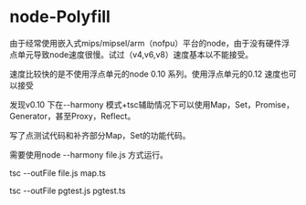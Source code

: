# node-Polyfill

由于经常使用嵌入式mips/mipsel/arm（nofpu）平台的node，由于没有硬件浮点单元导致node速度很慢。试过（v4,v6,v8）速度基本以不能接受。

速度比较快的是不使用浮点单元的node 0.10 系列。使用浮点单元的0.12 速度也可以接受

发现v0.10 下在--harmony 模式+tsc辅助情况下可以使用Map，Set，Promise，Generator，甚至Proxy，Reflect。

写了点测试代码和补齐部分Map，Set的功能代码。

需要使用node --harmony file.js 方式运行。

tsc --outFile file.js map.ts

tsc --outFile pgtest.js pgtest.ts
